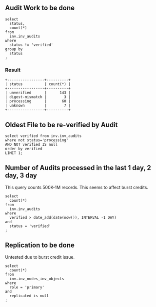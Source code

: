 ## Audit Work to be done
```
select
  status,
  count(*)
from
  inv.inv_audits
where
  status != 'verified'
group by
  status
;
```

### Result

```
+-----------------+----------+
| status          | count(*) |
+-----------------+----------+
| unverified      |      143 |
| digest-mismatch |        3 |
| processing      |       60 |
| unknown         |        7 |
+-----------------+----------+
```

## Oldest File to be re-verified by Audit

```
select verified from inv.inv_audits
where not status='processing'
AND NOT verified IS null
order by verified
LIMIT 1;
```

## Number of Audits processed in the last 1 day, 2 day, 3 day

This query counts 500K-1M records.  This seems to affect burst credits.
```
select
  count(*)
from
  inv.inv_audits
where
  verified > date_add(date(now()), INTERVAL -1 DAY)
and
  status = 'verified'
;
```

## Replication to be done

Untested due to burst credit issue.
```
select
  count(*)
from
  inv.inv_nodes_inv_objects
where
  role = 'primary'
and
  replicated is null
;
```
